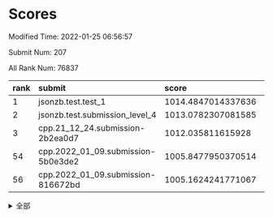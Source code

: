 # Scores

Modified Time: 2022-01-25 06:56:57

Submit Num: 207

All Rank Num: 76837

| rank |               submit               |       score        |       sigma        | pk_num |
| :--- | :--------------------------------- | :----------------- | :----------------- | :----- |
| 1    | jsonzb.test.test_1                 | 1014.4847014337636 | 0.7950985861966546 | 1484   |
| 2    | jsonzb.test.submission_level_4     | 1013.0782307081585 | 0.7881308579585259 | 1486   |
| 3    | cpp.21_12_24.submission-2b2ea0d7   | 1012.035811615928  | 0.7778478542417525 | 1485   |
| 54   | cpp.2022_01_09.submission-5b0e3de2 | 1005.8477950370514 | 0.7269224800127596 | 1487   |
| 56   | cpp.2022_01_09.submission-816672bd | 1005.1624241771067 | 0.7255236969655738 | 1483   |


<details>
<summary>全部</summary>

| rank |                 submit                 |       score        |       sigma        | pk_num |
| :--- | :------------------------------------- | :----------------- | :----------------- | :----- |
| 1    | jsonzb.test.test_1                     | 1014.4847014337636 | 0.7950985861966546 | 1484   |
| 2    | jsonzb.test.submission_level_4         | 1013.0782307081585 | 0.7881308579585259 | 1486   |
| 3    | cpp.21_12_24.submission-2b2ea0d7       | 1012.035811615928  | 0.7778478542417525 | 1485   |
| 4    | gobigger.level_3.submission_level_3_41 | 1011.7695361253955 | 0.7703962779858898 | 1484   |
| 5    | gobigger.level_3.submission_level_3_43 | 1011.5004167440061 | 0.7655973689455278 | 1488   |
| 6    | gobigger.level_3.submission_level_3_38 | 1011.4444418227629 | 0.7975318333304865 | 1490   |
| 7    | gobigger.level_3.submission_level_3_6  | 1011.1988442496086 | 0.7753261224258229 | 1484   |
| 8    | gobigger.level_3.submission_level_3_29 | 1011.0852407813018 | 0.7674834679205693 | 1485   |
| 9    | gobigger.level_3.submission_level_3_27 | 1011.0157317380173 | 0.7653351635265424 | 1483   |
| 10   | gobigger.level_3.submission_level_3_10 | 1010.6884528937246 | 0.7715416552943227 | 1483   |
| 11   | gobigger.level_3.submission_level_3_26 | 1010.6468600409501 | 0.7533342337430058 | 1486   |
| 12   | gobigger.level_3.submission_level_3_9  | 1010.6188500845915 | 0.7424321912533822 | 1481   |
| 13   | gobigger.level_3.submission_level_3_14 | 1010.6063780109849 | 0.76971520637253   | 1488   |
| 14   | gobigger.level_3.submission_level_3_35 | 1010.5511269818363 | 0.7513052298440935 | 1489   |
| 15   | gobigger.level_3.submission_level_3_7  | 1010.4773106324509 | 0.7794908598247534 | 1482   |
| 16   | gobigger.level_3.submission_level_3_1  | 1010.441011233609  | 0.772998743409851  | 1490   |
| 17   | gobigger.level_3.submission_level_3_45 | 1010.4281746354761 | 0.7672323636001461 | 1487   |
| 18   | gobigger.level_3.submission_level_3_12 | 1010.4229300099023 | 0.7490451172625572 | 1487   |
| 19   | gobigger.level_3.submission_level_3_5  | 1010.37405909155   | 0.7465976660139415 | 1490   |
| 20   | gobigger.level_3.submission_level_3_28 | 1010.3297776963127 | 0.7604808791640423 | 1484   |
| 21   | gobigger.level_3.submission_level_3_21 | 1010.3142171888928 | 0.7466423325410246 | 1485   |
| 22   | gobigger.level_3.submission_level_3_4  | 1010.2683792987574 | 0.7699259818838485 | 1479   |
| 23   | gobigger.level_3.submission_level_3_49 | 1010.2369304406609 | 0.7701601704057387 | 1485   |
| 24   | gobigger.level_3.submission_level_3_47 | 1010.2106745647102 | 0.7813674630271022 | 1487   |
| 25   | gobigger.level_3.submission_level_3_16 | 1010.0036579573544 | 0.7641329099502432 | 1482   |
| 26   | gobigger.level_3.submission_level_3_44 | 1009.9576173473391 | 0.7616525821144549 | 1489   |
| 27   | gobigger.level_3.submission_level_3_33 | 1009.9412314029582 | 0.7438365354217911 | 1483   |
| 28   | gobigger.level_3.submission_level_3_25 | 1009.9394617478454 | 0.7736286956912155 | 1481   |
| 29   | gobigger.level_3.submission_level_3_34 | 1009.8902631796288 | 0.7454622099656026 | 1482   |
| 30   | gobigger.level_3.submission_level_3_3  | 1009.8820010091799 | 0.7644078806743065 | 1490   |
| 31   | gobigger.level_3.submission_level_3_40 | 1009.8801459121809 | 0.7491949541277947 | 1485   |
| 32   | gobigger.level_3.submission_level_3_19 | 1009.822364895464  | 0.7394409905545681 | 1486   |
| 33   | gobigger.level_3.submission_level_3_37 | 1009.7999670971781 | 0.7367242095032978 | 1485   |
| 34   | gobigger.level_3.submission_level_3_8  | 1009.6908349263543 | 0.7536465094169331 | 1482   |
| 35   | gobigger.level_3.submission_level_3_11 | 1009.6667898755748 | 0.7546381052797556 | 1485   |
| 36   | gobigger.level_3.submission_level_3_0  | 1009.6388516372342 | 0.7556115180267136 | 1482   |
| 37   | gobigger.level_3.submission_level_3_17 | 1009.6349643166601 | 0.7328833283817094 | 1484   |
| 38   | gobigger.level_3.submission_level_3_23 | 1009.5277819437065 | 0.7689958499526568 | 1488   |
| 39   | gobigger.level_3.submission_level_3_32 | 1009.5037916590607 | 0.7529039117519095 | 1479   |
| 40   | gobigger.level_3.submission_level_3_13 | 1009.4609459956803 | 0.7689336939859168 | 1483   |
| 41   | gobigger.level_3.submission_level_3_36 | 1009.4050847537719 | 0.772283242834447  | 1486   |
| 42   | gobigger.level_3.submission_level_3_15 | 1009.4020507605826 | 0.751966058669608  | 1483   |
| 43   | gobigger.level_3.submission_level_3_48 | 1009.3381837100071 | 0.7670541807967496 | 1482   |
| 44   | gobigger.level_3.submission_level_3_30 | 1009.3352568822155 | 0.7540089019704624 | 1488   |
| 45   | gobigger.level_3.submission_level_3_24 | 1009.3324719016191 | 0.7250545616116829 | 1489   |
| 46   | gobigger.level_3.submission_level_3_39 | 1009.2255874681432 | 0.7633278578195761 | 1485   |
| 47   | gobigger.level_3.submission_level_3_46 | 1009.1905962126564 | 0.756414303540181  | 1485   |
| 48   | gobigger.level_3.submission_level_3_2  | 1009.0600633097935 | 0.7564154754388773 | 1486   |
| 49   | gobigger.level_3.submission_level_3_42 | 1009.0246636130669 | 0.7369934249032217 | 1486   |
| 50   | gobigger.level_3.submission_level_3_22 | 1008.9429973322121 | 0.7435571065144292 | 1486   |
| 51   | gobigger.level_3.submission_level_3_31 | 1008.7823316140565 | 0.7640795470524923 | 1486   |
| 52   | gobigger.level_3.submission_level_3_20 | 1008.707803554149  | 0.7536549859375684 | 1485   |
| 53   | gobigger.level_3.submission_level_3_18 | 1008.1526901992582 | 0.7446547414369727 | 1483   |
| 54   | cpp.2022_01_09.submission-5b0e3de2     | 1005.8477950370514 | 0.7269224800127596 | 1487   |
| 55   | gobigger.level_1.submission_level_1_40 | 1005.4408539027338 | 0.740702369227845  | 1488   |
| 56   | cpp.2022_01_09.submission-816672bd     | 1005.1624241771067 | 0.7255236969655738 | 1483   |
| 57   | gobigger.level_1.submission_level_1_36 | 1004.9341629184391 | 0.7176319031464332 | 1487   |
| 58   | gobigger.level_1.submission_level_1_28 | 1004.5262070522128 | 0.7183651976828526 | 1487   |
| 59   | gobigger.level_1.submission_level_1_20 | 1004.5135155369528 | 0.721377986116933  | 1484   |
| 60   | gobigger.level_1.submission_level_1_16 | 1004.435921201538  | 0.7274605315142658 | 1485   |
| 61   | gobigger.level_1.submission_level_1_46 | 1004.3982530949513 | 0.7254245659022033 | 1485   |
| 62   | gobigger.level_1.submission_level_1_41 | 1004.381466728009  | 0.7321484559096624 | 1489   |
| 63   | gobigger.level_1.submission_level_1_18 | 1004.3007237194224 | 0.7226639313702988 | 1486   |
| 64   | gobigger.level_1.submission_level_1_17 | 1004.2042458372738 | 0.7272605282586587 | 1483   |
| 65   | gobigger.level_1.submission_level_1_29 | 1004.0484566077633 | 0.7242460781674278 | 1483   |
| 66   | gobigger.level_1.submission_level_1_47 | 1003.9317934434044 | 0.725219749157414  | 1487   |
| 67   | gobigger.level_1.submission_level_1_22 | 1003.7869553490082 | 0.7191689529109982 | 1480   |
| 68   | gobigger.level_1.submission_level_1_23 | 1003.78578879665   | 0.7213041691107086 | 1484   |
| 69   | gobigger.level_1.submission_level_1_32 | 1003.7381506873878 | 0.7244380791244135 | 1480   |
| 70   | gobigger.level_1.submission_level_1_3  | 1003.7060079973652 | 0.7206977163163468 | 1481   |
| 71   | gobigger.level_1.submission_level_1_21 | 1003.6979932045176 | 0.7077451194395064 | 1484   |
| 72   | gobigger.level_1.submission_level_1_26 | 1003.6928254790546 | 0.7178699454809615 | 1481   |
| 73   | gobigger.level_1.submission_level_1_34 | 1003.638661551311  | 0.7159208825142834 | 1479   |
| 74   | gobigger.level_1.submission_level_1_45 | 1003.629021193859  | 0.7180774714513076 | 1488   |
| 75   | gobigger.level_1.submission_level_1_10 | 1003.525540726168  | 0.7088314449827823 | 1489   |
| 76   | gobigger.level_1.submission_level_1_9  | 1003.4552427357802 | 0.7173115860919377 | 1484   |
| 77   | gobigger.level_1.submission_level_1_35 | 1003.4378961591872 | 0.7175302631447403 | 1488   |
| 78   | gobigger.level_1.submission_level_1_43 | 1003.412087095362  | 0.7100041729184506 | 1488   |
| 79   | gobigger.level_1.submission_level_1_48 | 1003.3350452326878 | 0.7127225510361138 | 1488   |
| 80   | gobigger.level_1.submission_level_1_30 | 1003.2929845673568 | 0.7108027609077318 | 1484   |
| 81   | gobigger.level_1.submission_level_1_49 | 1003.1923428171893 | 0.7126534968978376 | 1481   |
| 82   | gobigger.level_1.submission_level_1_11 | 1003.1156174478882 | 0.7205812519980113 | 1484   |
| 83   | gobigger.level_1.submission_level_1_42 | 1003.0550336841354 | 0.7149122681690899 | 1488   |
| 84   | gobigger.level_1.submission_level_1_6  | 1003.0509471664035 | 0.7139471236116197 | 1487   |
| 85   | gobigger.level_1.submission_level_1_15 | 1003.01088874933   | 0.7175729685351979 | 1481   |
| 86   | gobigger.level_1.submission_level_1_19 | 1003.0093320997848 | 0.7175023982612058 | 1490   |
| 87   | gobigger.level_1.submission_level_1_7  | 1002.9138595417467 | 0.7163766671168739 | 1482   |
| 88   | gobigger.level_1.submission_level_1_37 | 1002.8924311420308 | 0.7138509415184735 | 1484   |
| 89   | gobigger.level_1.submission_level_1_1  | 1002.8727197674887 | 0.7123012909418525 | 1484   |
| 90   | gobigger.level_1.submission_level_1_4  | 1002.8249039874547 | 0.7129469456065636 | 1484   |
| 91   | gobigger.level_1.submission_level_1_13 | 1002.7938008621455 | 0.71701037904073   | 1482   |
| 92   | gobigger.level_1.submission_level_1_8  | 1002.7756936053931 | 0.7149637655484428 | 1488   |
| 93   | gobigger.level_1.submission_level_1_39 | 1002.7754482373406 | 0.7120426827489937 | 1488   |
| 94   | gobigger.level_1.submission_level_1_44 | 1002.6761724787626 | 0.7134318840580494 | 1486   |
| 95   | gobigger.level_1.submission_level_1_12 | 1002.653514530794  | 0.7166163295628019 | 1481   |
| 96   | gobigger.level_1.submission_level_1_31 | 1002.5044537073856 | 0.7235493389276376 | 1482   |
| 97   | gobigger.level_1.submission_level_1_38 | 1002.3179518786241 | 0.7095871470994825 | 1485   |
| 98   | gobigger.level_1.submission_level_1_2  | 1002.1574971607002 | 0.7078269509347364 | 1485   |
| 99   | gobigger.level_1.submission_level_1_5  | 1002.1004067766457 | 0.7188703711457639 | 1481   |
| 100  | gobigger.level_1.submission_level_1_0  | 1002.0805900117416 | 0.7116964367797425 | 1486   |
| 101  | gobigger.level_1.submission_level_1_25 | 1001.8756100157976 | 0.7231407476056644 | 1484   |
| 102  | gobigger.level_1.submission_level_1_24 | 1001.5205116310709 | 0.7211769532784601 | 1484   |
| 103  | gobigger.level_1.submission_level_1_27 | 1001.4681805440578 | 0.7135500098834205 | 1484   |
| 104  | gobigger.level_1.submission_level_1_33 | 1001.2444069691677 | 0.7140050435458822 | 1482   |
| 105  | gobigger.level_1.submission_level_1_14 | 1001.1598347402792 | 0.7045011367732228 | 1486   |
| 106  | gobigger.random.submission_random_26   | 996.8728605438299  | 0.708001714858341  | 1488   |
| 107  | gobigger.random.submission_random_8    | 996.8551541529974  | 0.7066672619405716 | 1485   |
| 108  | gobigger.random.submission_random_48   | 996.8509133105932  | 0.7066666824581064 | 1485   |
| 109  | gobigger.random.submission_random_31   | 996.7135900115472  | 0.7103759249970234 | 1479   |
| 110  | gobigger.random.submission_random_3    | 996.7069147640673  | 0.7161249315249623 | 1487   |
| 111  | gobigger.random.submission_random_42   | 996.6407961281933  | 0.7005264112176117 | 1485   |
| 112  | gobigger.random.submission_random_22   | 996.5972622788504  | 0.7051541596728437 | 1483   |
| 113  | gobigger.random.submission_random_24   | 996.5524841338384  | 0.7069288464981142 | 1485   |
| 114  | gobigger.random.submission_random_19   | 996.5001211228262  | 0.7133430119888652 | 1487   |
| 115  | gobigger.random.submission_random_23   | 996.4804572036884  | 0.7110236616010781 | 1484   |
| 116  | gobigger.random.submission_random_33   | 996.461055289029   | 0.7161440909628161 | 1484   |
| 117  | gobigger.random.submission_random_20   | 996.385020099074   | 0.7120082361668411 | 1485   |
| 118  | gobigger.random.submission_random_9    | 996.3369567318244  | 0.7138524326344478 | 1485   |
| 119  | gobigger.random.submission_random_47   | 996.3281555522407  | 0.7090862365992857 | 1484   |
| 120  | gobigger.random.submission_random_6    | 996.2509755853633  | 0.7229940994559644 | 1484   |
| 121  | gobigger.random.submission_random_11   | 996.2109961286797  | 0.707891082612574  | 1483   |
| 122  | gobigger.random.submission_random_14   | 996.0445622456072  | 0.7094701232272832 | 1483   |
| 123  | gobigger.random.submission_random_5    | 996.0297662201025  | 0.7019947713714726 | 1487   |
| 124  | gobigger.random.submission_random_46   | 995.9974917677984  | 0.7011181995504978 | 1486   |
| 125  | gobigger.random.submission_random_41   | 995.9903540593201  | 0.7110400014037066 | 1482   |
| 126  | gobigger.random.submission_random_28   | 995.9743227970641  | 0.7032143007247148 | 1481   |
| 127  | gobigger.random.submission_random_40   | 995.9463045228002  | 0.6967373160395834 | 1481   |
| 128  | gobigger.random.submission_random_34   | 995.9140233988179  | 0.712825662503351  | 1486   |
| 129  | gobigger.random.submission_random_49   | 995.8660882139264  | 0.7157350824101603 | 1485   |
| 130  | gobigger.random.submission_random_32   | 995.8563310358245  | 0.725638830484476  | 1485   |
| 131  | gobigger.random.submission_random_29   | 995.8505017881466  | 0.7041935582291574 | 1485   |
| 132  | gobigger.random.submission_random_1    | 995.8389136316998  | 0.717007773581149  | 1484   |
| 133  | gobigger.random.submission_random_44   | 995.8190965648628  | 0.708182622081261  | 1483   |
| 134  | gobigger.random.submission_random_15   | 995.7940882659003  | 0.715138222385771  | 1481   |
| 135  | gobigger.random.submission_random_4    | 995.7912151480203  | 0.7129709351223914 | 1489   |
| 136  | gobigger.random.submission_random_36   | 995.7772482184051  | 0.7119675581391204 | 1479   |
| 137  | gobigger.random.submission_random_43   | 995.7751120895518  | 0.718685229904736  | 1487   |
| 138  | gobigger.random.submission_random_45   | 995.7237905732682  | 0.7088589559241423 | 1486   |
| 139  | gobigger.random.submission_random_30   | 995.7167034838722  | 0.7107805931038853 | 1484   |
| 140  | gobigger.random.submission_random_37   | 995.6540292849994  | 0.712570940350657  | 1485   |
| 141  | gobigger.random.submission_random_27   | 995.5524387129806  | 0.7138412905681877 | 1489   |
| 142  | gobigger.random.submission_random_35   | 995.5010557913029  | 0.7049500940197402 | 1484   |
| 143  | gobigger.random.submission_random_0    | 995.4954609367766  | 0.7227196767000681 | 1486   |
| 144  | gobigger.random.submission_random_12   | 995.4427528866422  | 0.7229869937428877 | 1483   |
| 145  | gobigger.random.submission_random_25   | 995.431517517158   | 0.7214312531574484 | 1487   |
| 146  | gobigger.random.submission_random_7    | 995.4173379395269  | 0.7100612119088482 | 1485   |
| 147  | gobigger.random.submission_random_39   | 995.3166664302714  | 0.6996966808676311 | 1486   |
| 148  | gobigger.random.submission_random_16   | 995.2612113375727  | 0.7207005799140248 | 1482   |
| 149  | gobigger.random.submission_random_18   | 995.2067551704818  | 0.7069360102393212 | 1482   |
| 150  | gobigger.random.submission_random_17   | 995.1859293327643  | 0.7271607728601042 | 1485   |
| 151  | gobigger.random.submission_random_21   | 995.1434221789368  | 0.7249928602299444 | 1486   |
| 152  | gobigger.random.submission_random_2    | 995.1152836319861  | 0.7236331656042743 | 1485   |
| 153  | gobigger.random.submission_random_13   | 994.8987382031476  | 0.7101401995422654 | 1485   |
| 154  | gobigger.random.submission_random_10   | 994.7550177753939  | 0.7260913282049822 | 1483   |
| 155  | gobigger.random.submission_random_38   | 994.6196812668715  | 0.7287265259790384 | 1485   |
| 156  | gobigger.level_2.submission_level_2_13 | 994.1804041103346  | 0.7426449493041504 | 1484   |
| 157  | gobigger.level_2.submission_level_2_22 | 993.1404322235616  | 0.7477581892560818 | 1485   |
| 158  | gobigger.level_2.submission_level_2_32 | 993.0467183142407  | 0.729182691434119  | 1486   |
| 159  | gobigger.level_2.submission_level_2_49 | 992.9634104227523  | 0.7310662716017472 | 1484   |
| 160  | gobigger.level_2.submission_level_2_30 | 992.9590224795824  | 0.7596587131379174 | 1486   |
| 161  | gobigger.level_2.submission_level_2_12 | 992.9310575363644  | 0.7439910682921369 | 1482   |
| 162  | gobigger.level_2.submission_level_2_39 | 992.7404609322871  | 0.7337974491097228 | 1488   |
| 163  | gobigger.level_2.submission_level_2_10 | 992.5682579388441  | 0.7308081663398251 | 1484   |
| 164  | gobigger.level_2.submission_level_2_44 | 992.5513391661491  | 0.7304611105351607 | 1486   |
| 165  | gobigger.level_2.submission_level_2_40 | 992.4258393699477  | 0.7574063272112533 | 1484   |
| 166  | gobigger.level_2.submission_level_2_35 | 992.3859336628038  | 0.744348258098539  | 1488   |
| 167  | gobigger.level_2.submission_level_2_0  | 992.3763460372508  | 0.7371133273725312 | 1481   |
| 168  | gobigger.level_2.submission_level_2_47 | 992.3694887805941  | 0.7569698722949469 | 1485   |
| 169  | gobigger.level_2.submission_level_2_2  | 992.3606917590946  | 0.7259677374690582 | 1478   |
| 170  | gobigger.level_2.submission_level_2_42 | 992.3057032808987  | 0.7504711412974941 | 1482   |
| 171  | gobigger.level_2.submission_level_2_36 | 992.2537164610407  | 0.7522171577621445 | 1486   |
| 172  | gobigger.level_2.submission_level_2_38 | 992.2215138868802  | 0.7510528712545961 | 1489   |
| 173  | gobigger.level_2.submission_level_2_8  | 992.1750492944986  | 0.7545550947506745 | 1484   |
| 174  | gobigger.level_2.submission_level_2_4  | 992.1439821918701  | 0.7397101045784059 | 1485   |
| 175  | gobigger.level_2.submission_level_2_28 | 992.1083162321881  | 0.7608782086201543 | 1487   |
| 176  | gobigger.level_2.submission_level_2_25 | 992.0977353223117  | 0.7534884699659662 | 1488   |
| 177  | gobigger.level_2.submission_level_2_5  | 992.0656785415314  | 0.7430716949227629 | 1487   |
| 178  | gobigger.level_2.submission_level_2_48 | 992.053378947504   | 0.7467017536790906 | 1486   |
| 179  | gobigger.level_2.submission_level_2_41 | 992.0145899822905  | 0.7511563297386052 | 1487   |
| 180  | gobigger.level_2.submission_level_2_15 | 991.9734770162345  | 0.7672152708776592 | 1481   |
| 181  | gobigger.level_2.submission_level_2_31 | 991.8775507421011  | 0.7595632396741666 | 1486   |
| 182  | gobigger.level_2.submission_level_2_43 | 991.8713567300517  | 0.7398064716836927 | 1487   |
| 183  | gobigger.level_2.submission_level_2_17 | 991.8303730718008  | 0.7492010488322691 | 1483   |
| 184  | gobigger.level_2.submission_level_2_46 | 991.8283096124917  | 0.7691601331292485 | 1483   |
| 185  | gobigger.level_2.submission_level_2_3  | 991.828205921066   | 0.7492244959640064 | 1484   |
| 186  | gobigger.level_2.submission_level_2_21 | 991.8109196231856  | 0.7189442685917661 | 1484   |
| 187  | gobigger.level_2.submission_level_2_23 | 991.8041940919444  | 0.7501886536951732 | 1483   |
| 188  | gobigger.level_2.submission_level_2_9  | 991.7656716877415  | 0.7459867804452565 | 1486   |
| 189  | gobigger.level_2.submission_level_2_11 | 991.7223070789124  | 0.7431514150310364 | 1480   |
| 190  | gobigger.level_2.submission_level_2_33 | 991.7088458921313  | 0.7470981371615536 | 1490   |
| 191  | gobigger.level_2.submission_level_2_1  | 991.6853882679818  | 0.7442960473339973 | 1483   |
| 192  | gobigger.level_2.submission_level_2_19 | 991.6751505767919  | 0.7368572899453678 | 1486   |
| 193  | gobigger.level_2.submission_level_2_24 | 991.5130287456707  | 0.7513208330999901 | 1488   |
| 194  | gobigger.level_2.submission_level_2_20 | 991.4798778650909  | 0.7519926211723897 | 1484   |
| 195  | gobigger.level_2.submission_level_2_45 | 991.3782045649888  | 0.7474558406101177 | 1486   |
| 196  | gobigger.level_2.submission_level_2_26 | 991.3556204662427  | 0.7307488843193765 | 1483   |
| 197  | gobigger.level_2.submission_level_2_34 | 991.2899018742578  | 0.7399056731422479 | 1484   |
| 198  | gobigger.level_2.submission_level_2_6  | 991.2416580584049  | 0.7445299577680791 | 1488   |
| 199  | gobigger.level_2.submission_level_2_37 | 990.7579623939561  | 0.7554690966630356 | 1486   |
| 200  | gobigger.level_2.submission_level_2_29 | 990.7550165879984  | 0.7672237326836142 | 1484   |
| 201  | gobigger.level_2.submission_level_2_27 | 990.6396007864003  | 0.767886154259951  | 1481   |
| 202  | gobigger.level_2.submission_level_2_14 | 990.6310285449626  | 0.7583651266014896 | 1485   |
| 203  | gobigger.level_2.submission_level_2_7  | 990.6061003910662  | 0.7368797387822285 | 1484   |
| 204  | gobigger.level_2.submission_level_2_18 | 990.5655841007168  | 0.7675806989894874 | 1483   |
| 205  | gobigger.level_2.submission_level_2_16 | 989.9271239413401  | 0.7814220186717895 | 1484   |
| 206  | gobigger.none.submission_none_0        | 977.3640895776318  | 1.3791744015139606 | 1491   |
| 207  | gobigger.none.submission_none_1        | 976.3121046697482  | 1.3953404748803566 | 1488   |

</details>